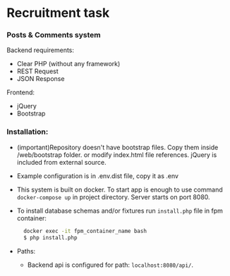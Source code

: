 # Recruitment task
### Posts & Comments system 

Backend requirements: 
- Clear PHP (without any framework)
- REST Request 
- JSON Response

Frontend: 
- jQuery
- Bootstrap

### Installation:
- (important)Repository doesn't have bootstrap files. Copy them inside /web/bootstrap folder. or modify index.html file references.
jQuery is included from external source.
- Example configuration is in .env.dist file, copy it as .env
- This system is built on docker. To start app is enough to use command `docker-compose up` in project directory.
Server starts on port 8080.
- To install database schemas and/or fixtures run `install.php` file in fpm container:
    ```bash
      docker exec -it fpm_container_name bash
      $ php install.php 
    ```
    
- Paths:
    - Backend api is configured for path: `localhost:8080/api/`.
